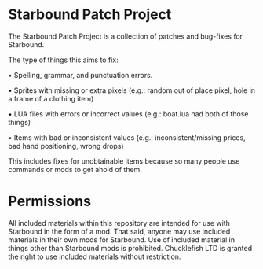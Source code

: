 # Starbound Patch Project
The Starbound Patch Project is a collection of patches and bug-fixes for Starbound.

The type of things this aims to fix:

•	Spelling, grammar, and punctuation errors.

•	Sprites with missing or extra pixels
(e.g.: random out of place pixel, hole in a frame of a clothing item)

•	LUA files with errors or incorrect values
(e.g.: boat.lua had both of those things)

•	Items with bad or inconsistent values 
(e.g.: inconsistent/missing prices, bad hand positioning, wrong drops)

This includes fixes for unobtainable items because so many people use commands or mods to get ahold of them.

# Permissions
All included materials within this repository are intended for use with Starbound in the form of a mod.
That said, anyone may use included materials in their own mods for Starbound.
Use of included material in things other than Starbound mods is prohibited.
Chucklefish LTD is granted the right to use included materials without restriction.
